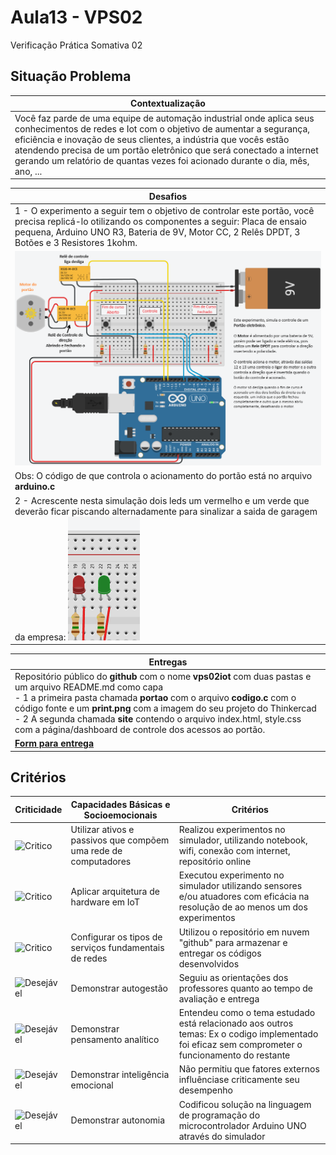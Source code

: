 # Aula13 - VPS02
Verificação Prática Somativa 02

## Situação Problema

|Contextualização|
|-|
|Você faz parde de uma equipe de automação industrial onde aplica seus conhecimentos de redes e Iot com o objetivo de aumentar a segurança, eficiência e inovação de seus clientes, a indústria que vocês estão atendendo precisa de um portão eletrônico que será conectado a internet gerando um relatório de quantas vezes foi acionado durante o dia, mês, ano, ... |

|Desafios|
|-|
|1 - O experimento a seguir tem o objetivo de controlar este portão, você precisa replicá-lo otilizando os componentes a seguir: Placa de ensaio pequena, Arduino UNO R3, Bateria de 9V, Motor CC, 2 Relês DPDT, 3 Botões e 3 Resistores 1kohm.|
|![Experimento](./portao.png)|
|Obs: O código de que controla o acionamento do portão está no arquivo **arduino.c**|
|2 - Acrescente nesta simulação dois leds um vermelho e um verde que deverão ficar piscando alternadamente para sinalizar a saida de garagem da empresa: ![leds](./leds.png)|

|Entregas|
|-|
|Repositório público do **github** com o nome **vps02iot** com duas pastas e um arquivo README.md como capa<br> - 1 a primeira pasta chamada **portao** com o arquivo **codigo.c** com o código fonte e um **print.png** com a imagem do seu projeto do Thinkercad<br> - 2 A segunda chamada **site** contendo o arquivo index.html, style.css com a página/dashboard de controle dos acessos ao portão.|
|**[Form para entrega]()**|

## Critérios
|Criticidade|Capacidades Básicas e Socioemocionais|Critérios|
|-|-|-|
|![Critico](https://raw.githubusercontent.com/wellifabio/senai2023/main/outros/assets/critico.png)|Utilizar ativos e passivos que compõem uma rede de computadores|Realizou experimentos no simulador, utilizando notebook, wifi, conexão com internet, repositório online|
|![Critico](https://raw.githubusercontent.com/wellifabio/senai2023/main/outros/assets/critico.png)|Aplicar arquitetura de hardware em IoT|Executou experimento no simulador utilizando sensores e/ou atuadores com eficácia na resolução de ao menos um dos experimentos|
|![Critico](https://raw.githubusercontent.com/wellifabio/senai2023/main/outros/assets/critico.png)|Configurar os tipos de serviços fundamentais de redes|Utilizou o repositório em nuvem "github" para armazenar e entregar os códigos desenvolvidos|
|![Desejável](https://raw.githubusercontent.com/wellifabio/senai2023/main/outros/assets/desejavel.png)|Demonstrar autogestão|Seguiu as orientações dos professores quanto ao tempo de avaliação e entrega|
|![Desejável](https://raw.githubusercontent.com/wellifabio/senai2023/main/outros/assets/desejavel.png)|Demonstrar pensamento analítico|Entendeu como o tema estudado está relacionado aos outros temas: Ex o codigo implementado foi eficaz sem comprometer o funcionamento do restante|
|![Desejável](https://raw.githubusercontent.com/wellifabio/senai2023/main/outros/assets/desejavel.png)|Demonstrar inteligência emocional|Não permitiu que fatores externos influênciase criticamente seu desempenho|
|![Desejável](https://raw.githubusercontent.com/wellifabio/senai2023/main/outros/assets/desejavel.png)|Demonstrar autonomia|Codificou solução na linguagem de programação do microcontrolador Arduino UNO através do simulador|

